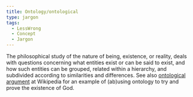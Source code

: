 ```yaml
---
title: Ontology/ontological
type: jargon
tags:
  - LessWrong
  - Concept
  - Jargon
---
```


 The philosophical study of the nature of being, existence, or reality, deals with questions concerning what entities exist or can be said to exist, and how such entities can be grouped, related within a hierarchy, and subdivided according to similarities and differences. See also [ontological argument](https://en.wikipedia.org/wiki/Ontological_argument) at Wikipedia for an example of (ab)using ontology to try and prove the existence of God.